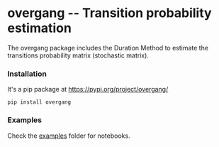 
# overgang -- Transition probability estimation

The overgang package includes the Duration Method to estimate 
the transitions probability matrix (stochastic matrix).


### Installation

It's a pip package at https://pypi.org/project/overgang/
```
pip install overgang
```


### Examples
Check the [examples](examples) folder for notebooks.

